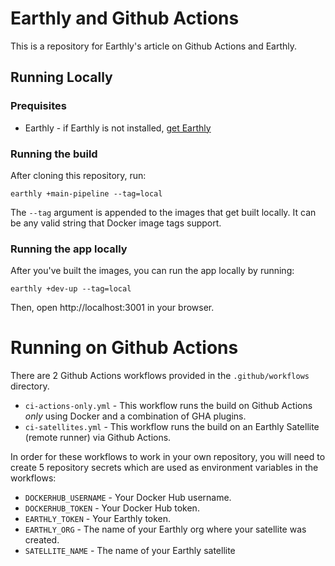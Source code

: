 
# Earthly and Github Actions

This is a repository for Earthly's article on Github Actions and Earthly.

## Running Locally

### Prequisites

- Earthly - if Earthly is not installed, [get Earthly](https://earthly.dev/get-earthly) 

### Running the build

After cloning this repository, run:

```
earthly +main-pipeline --tag=local
```

The `--tag` argument is appended to the images that get built locally. It can be any valid string that Docker image tags support.

### Running the app locally

After you've built the images, you can run the app locally by running:

```
earthly +dev-up --tag=local
```

Then, open http://localhost:3001 in your browser.


# Running on Github Actions

There are 2 Github Actions workflows provided in the `.github/workflows` directory.

- `ci-actions-only.yml` - This workflow runs the build on Github Actions *only* using Docker and a combination of GHA plugins.
- `ci-satellites.yml` - This workflow runs the build on an Earthly Satellite (remote runner) via Github Actions.

In order for these workflows to work in your own repository, you will need to create 5 repository secrets which are used as environment variables in the workflows:

- `DOCKERHUB_USERNAME` - Your Docker Hub username.
- `DOCKERHUB_TOKEN` - Your Docker Hub token.
- `EARTHLY_TOKEN` - Your Earthly token.
- `EARTHLY_ORG` - The name of your Earthly org where your satellite was created.
- `SATELLITE_NAME` - The name of your Earthly satellite





